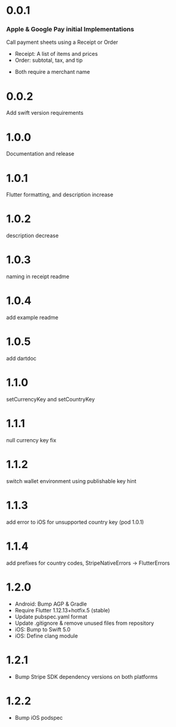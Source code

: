 # 0.0.1

### Apple & Google Pay initial Implementations

Call payment sheets using a Receipt or Order
  - Receipt: A list of items and prices
  - Order: subtotal, tax, and tip
  * Both require a merchant name

# 0.0.2

Add swift version requirements

# 1.0.0

Documentation and release

# 1.0.1

Flutter formatting, and description increase

# 1.0.2

description decrease

# 1.0.3

naming in receipt readme

# 1.0.4

add example readme

# 1.0.5

add dartdoc

# 1.1.0

setCurrencyKey and setCountryKey

# 1.1.1

null currency key fix

# 1.1.2

switch wallet environment using publishable key hint

# 1.1.3

add error to iOS for unsupported country key (pod 1.0.1)

# 1.1.4 

add prefixes for country codes, StripeNativeErrors -> FlutterErrors

# 1.2.0

* Android: Bump AGP & Gradle
* Require Flutter 1.12.13+hotfix.5 (stable)
* Update pubspec.yaml format
* Update .gitignore & remove unused files from repository
* iOS: Bump to Swift 5.0
* iOS: Define clang module

# 1.2.1

* Bump Stripe SDK dependency versions on both platforms

# 1.2.2

* Bump iOS podspec